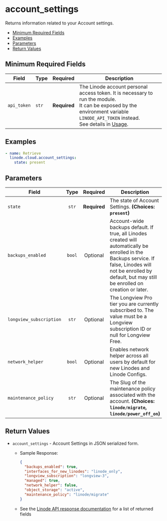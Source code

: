# account_settings

Returns information related to your Account settings.

- [Minimum Required Fields](#minimum-required-fields)
- [Examples](#examples)
- [Parameters](#parameters)
- [Return Values](#return-values)

## Minimum Required Fields
| Field       | Type  | Required     | Description                                                                                                                                                                                                              |
|-------------|-------|--------------|--------------------------------------------------------------------------------------------------------------------------------------------------------------------------------------------------------------------------|
| `api_token` | `str` | **Required** | The Linode account personal access token. It is necessary to run the module. <br/>It can be exposed by the environment variable `LINODE_API_TOKEN` instead. <br/>See details in [Usage](https://github.com/linode/ansible_linode?tab=readme-ov-file#usage). |

## Examples

```yaml
- name: Retrieve
  linode.cloud.account_settings:
    state: present
```


## Parameters

| Field     | Type | Required | Description                                                                  |
|-----------|------|----------|------------------------------------------------------------------------------|
| `state` | <center>`str`</center> | <center>**Required**</center> | The state of Account Settings.  **(Choices: `present`)** |
| `backups_enabled` | <center>`bool`</center> | <center>Optional</center> | Account-wide backups default. If true, all Linodes created will automatically be enrolled in the Backups service. If false, Linodes will not be enrolled by default, but may still be enrolled on creation or later.   |
| `longview_subscription` | <center>`str`</center> | <center>Optional</center> | The Longview Pro tier you are currently subscribed to. The value must be a Longview subscription ID or null for Longview Free.   |
| `network_helper` | <center>`bool`</center> | <center>Optional</center> | Enables network helper across all users by default for new Linodes and Linode Configs.   |
| `maintenance_policy` | <center>`str`</center> | <center>Optional</center> | The Slug of the maintenance policy associated with the account.  **(Choices: `linode/migrate`, `linode/power_off_on`)** |

## Return Values

- `account_settings` - Account Settings in JSON serialized form.

    - Sample Response:
        ```json
        {
          "backups_enabled": true,
          "interfaces_for_new_linodes": "linode_only",
          "longview_subscription": "longview-3",
          "managed": true,
          "network_helper": false,
          "object_storage": "active",
          "maintenance_policy": "linode/migrate"
        }
        ```
    - See the [Linode API response documentation](https://techdocs.akamai.com/linode-api/reference/get-account-settings) for a list of returned fields


